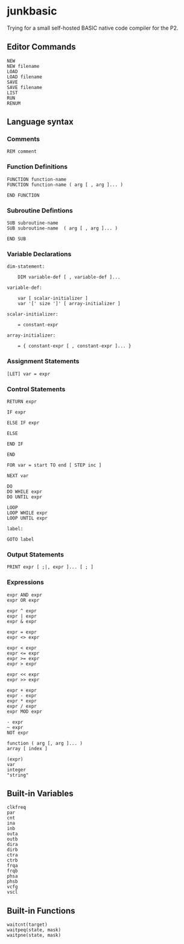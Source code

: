 # junkbasic

Trying for a small self-hosted BASIC native code compiler for the P2.

## Editor Commands

    NEW
    NEW filename
    LOAD
    LOAD filename
    SAVE
    SAVE filename
    LIST
    RUN
    RENUM

## Language syntax

### Comments

    REM comment

### Function Definitions

    FUNCTION function-name
    FUNCTION function-name ( arg [ , arg ]... )

    END FUNCTION

### Subroutine Defintions

    SUB subroutine-name
    SUB subroutine-name  ( arg [ , arg ]... )

    END SUB

### Variable Declarations

    dim-statement:

        DIM variable-def [ , variable-def ]...
    
    variable-def:

        var [ scalar-initializer ]
        var '[' size ']' [ array-initializer ]
    
    scalar-initializer:

        = constant-expr
    
    array-initializer:

        = { constant-expr [ , constant-expr ]... }

### Assignment Statements

    [LET] var = expr

### Control Statements

    RETURN expr

    IF expr

    ELSE IF expr

    ELSE

    END IF

    END

    FOR var = start TO end [ STEP inc ]

    NEXT var

    DO
    DO WHILE expr
    DO UNTIL expr

    LOOP
    LOOP WHILE expr
    LOOP UNTIL expr

    label:

    GOTO label

### Output Statements

    PRINT expr [ ;|, expr ]... [ ; ]

### Expressions

    expr AND expr
    expr OR expr

    expr ^ expr
    expr | expr
    expr & expr

    expr = expr
    expr <> expr

    expr < expr
    expr <= expr
    expr >= expr
    expr > expr

    expr << expr
    expr >> expr

    expr + expr
    expr - expr
    expr * expr
    expr / expr
    expr MOD expr

    - expr
    ~ expr
    NOT expr

    function ( arg [, arg ]... )
    array [ index ]

    (expr)
    var
    integer
    "string"

## Built-in Variables

    clkfreq
    par
    cnt
    ina
    inb
    outa
    outb
    dira
    dirb
    ctra
    ctrb
    frqa
    frqb
    phsa
    phsb
    vcfg
    vscl

## Built-in Functions

    waitcnt(target)
    waitpeq(state, mask)
    waitpne(state, mask)

